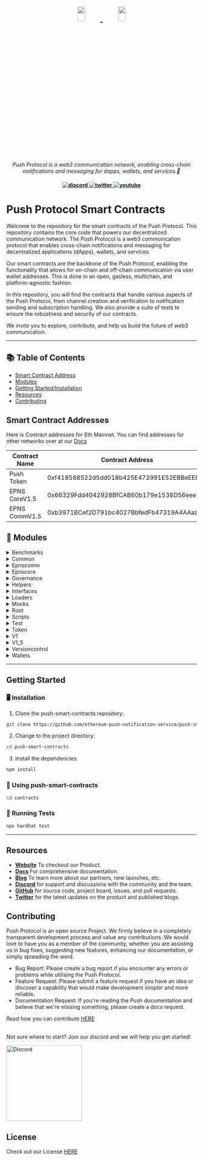 <h1 align="center">
    <a href="https://push.org/#gh-light-mode-only">
    <img width='20%' height='10%' src="https://res.cloudinary.com/drdjegqln/image/upload/v1686227557/Push-Logo-Standard-Dark_xap7z5.png">
    </a>
    <a href="https://push.org/#gh-dark-mode-only">
    <img width='20%' height='10%' src="https://res.cloudinary.com/drdjegqln/image/upload/v1686227558/Push-Logo-Standard-White_dlvapc.png">
    </a>
</h1>

<p align="center">
  <i align="center">Push Protocol is a web3 communication network, enabling cross-chain notifications and messaging for dapps, wallets, and services.🚀</i>
</p>

<h4 align="center">

  <a href="https://discord.gg/pushprotocol">
    <img src="https://img.shields.io/badge/discord-7289da.svg?style=flat-square" alt="discord">
  </a>
  <a href="https://twitter.com/pushprotocol">
    <img src="https://img.shields.io/badge/twitter-18a1d6.svg?style=flat-square" alt="twitter">
  </a>
  <a href="https://www.youtube.com/@pushprotocol">
    <img src="https://img.shields.io/badge/youtube-d95652.svg?style=flat-square&" alt="youtube">
  </a>
</h4>

# Push Protocol Smart Contracts

Welcome to the repository for the smart contracts of the Push Protocol. This repository contains the core code that powers our decentralized communication network. The Push Protocol is a web3 communication protocol that enables cross-chain notifications and messaging for decentralized applications (dApps), wallets, and services.

Our smart contracts are the backbone of the Push Protocol, enabling the functionality that allows for on-chain and off-chain communication via user wallet addresses. This is done in an open, gasless, multichain, and platform-agnostic fashion.

In this repository, you will find the contracts that handle various aspects of the Push Protocol, from channel creation and verification to notification sending and subscription handling. We also provide a suite of tests to ensure the robustness and security of our contracts.

We invite you to explore, contribute, and help us build the future of web3 communication.



---

## 📚 Table of Contents
- [Smart Contract Address](#smart-contract-addresses)
- [Modules](#-modules)
- [Getting Started/Installation](#getting-started)
- [Resources](#resources)
- [Contributing](#contributing)


## Smart Contract Addresses 

Here is Contract addresses for Eth Mainnet. You can find addresses for other networks over at our <a href="https://docs.push.org/developers/developer-tooling/push-smart-contracts/epns-contract-addresses">Docs</a>  

| Contract Name | Contract Address |
| ------------- | ---------------- |
| Push Token | 0xf418588522d5dd018b425E472991E52EBBeEEEEE |
| EPNS CoreV1.5 | 0x66329Fdd4042928BfCAB60b179e1538D56eeeeeE |
| EPNS CommV1.5 | 0xb3971BCef2D791bc4027BbfedFb47319A4AAaaAa |

## 🧩 Modules

<details closed><summary>Benchmarks</summary>

| File                         | Summary                                                                                                                                                                                                                                                                                                                                                                                                                                                                                                                   | Module                                       |
|:-----------------------------|:--------------------------------------------------------------------------------------------------------------------------------------------------------------------------------------------------------------------------------------------------------------------------------------------------------------------------------------------------------------------------------------------------------------------------------------------------------------------------------------------------------------------------|:---------------------------------------------|
| EPNSCoreV1.Benchmark.test.js | The code snippet initializes and runs benchmarks to test the functionality of the EPNS smart contract. The tests involve creating channels and adding whitelisted addresses. The contract is deployed using a proxy contract, with arguments passed via arrays and functions executed using the AsyncFunction constructor. The aim is to test the time taken for each function to execute. The benchmarks are run against three different versions of the contract, allowing for comparisons on changes in functionality. | test/benchmarks/EPNSCoreV1.Benchmark.test.js |

</details>

<details closed><summary>Common</summary>

| File             | Summary                                                                                                                                                                                                                                                                                                                                                                                                         | Module                       |
|:-----------------|:----------------------------------------------------------------------------------------------------------------------------------------------------------------------------------------------------------------------------------------------------------------------------------------------------------------------------------------------------------------------------------------------------------------|:-----------------------------|
| expect.js        | This code defines a Chai assertion library and uses it to test solidity code on the Ethereum blockchain through the Ethereum Waffle package. It exports the'expect' function for use in testing.                                                                                                                                                                                                                | test/common/expect.js        |
| fixtures.js      | The provided code snippet offers two fixtures-`epnsContractFixture` and `tokenFixture`-for testing smart contracts related to Ethereum Push Notification Service (EPNS). The `epnsContractFixture` returns several proxies and contracts required for EPNS, while `tokenFixture` returns a mock Dai contract. The code also defines several constants needed for the EPNS deployment and deployment parameters. | test/common/fixtures.js      |
| fixtures_temp.js | The provided code snippet consists of two async functions. The first function deploys an instance of an EPNS contract, along with several other contracts. The second function sets up a token fixture that includes a mock DAI token and the ADAI contract. These functions are exported for use in testing and development environments.                                                                      | test/common/fixtures_temp.js |

</details>

<details closed><summary>Epnscomm</summary>

| File                    | Summary                                                                                                                                                                                                                                                                                                                                                                                                                                                    | Module                                     |
|:------------------------|:-----------------------------------------------------------------------------------------------------------------------------------------------------------------------------------------------------------------------------------------------------------------------------------------------------------------------------------------------------------------------------------------------------------------------------------------------------------|:-------------------------------------------|
| EPNSCommV1.sol          | Error generating file summary. Exception: Client error '400 Bad Request' for url 'https://api.openai.com/v1/chat/completions'                                                                                                                                                                                                                                                                                                                              | contracts/EPNSComm/EPNSCommV1.sol          |
|                         | For more information check: https://httpstatuses.com/400                                                                                                                                                                                                                                                                                                                                                                                                   |                                            |
| EPNSCommStorageV1_5.sol | This Solidity code defines a contract for storing and managing user data in the Ethereum Push Notification Service (EPNS) protocol. It includes a User struct for organizing data about users and several mappings that track user and channel subscriptions. The contract also includes state variables for governance, user count, and more.                                                                                                             | contracts/EPNSComm/EPNSCommStorageV1_5.sol |
| EPNSCommAdmin.sol       | This code snippet is a Solidity contract that extends the ProxyAdmin contract from the OpenZeppelin library. Its main functionality is to serve as a proxy administrator for a smart contract system, allowing the updating and upgrading of contracts in the system, while maintaining the same deployment address and keeping the contract functionalities intact. The SPDX-License-Identifier is also included, specifying the open-source MIT license. | contracts/EPNSComm/EPNSCommAdmin.sol       |
| EPNSCommProxy.sol       | The provided Solidity contract is an implementation of a transparent upgradeable proxy using the OpenZeppelin library. It takes in parameters for the contract's logic, governance address, push-channel admin address, and chain name as part of its constructor function. Upon initialization, the contract transparently proxies its functionality, allowing future upgrades and modifications without breaking functionality or requiring migrations.  | contracts/EPNSComm/EPNSCommProxy.sol       |
| EPNSCommV1_5.sol        | Error generating file summary. Exception: Client error '400 Bad Request' for url 'https://api.openai.com/v1/chat/completions'                                                                                                                                                                                                                                                                                                                              | contracts/EPNSComm/EPNSCommV1_5.sol        |
|                         | For more information check: https://httpstatuses.com/400                                                                                                                                                                                                                                                                                                                                                                                                   |                                            |

</details>

<details closed><summary>Epnscore</summary>

| File                    | Summary                                                                                                                                                                                                                                                                                                                                                                                                                                                                                    | Module                                     |
|:------------------------|:-------------------------------------------------------------------------------------------------------------------------------------------------------------------------------------------------------------------------------------------------------------------------------------------------------------------------------------------------------------------------------------------------------------------------------------------------------------------------------------------|:-------------------------------------------|
| EPNSCoreV1.sol          | Error generating file summary. Exception: Client error '400 Bad Request' for url 'https://api.openai.com/v1/chat/completions'                                                                                                                                                                                                                                                                                                                                                              | contracts/EPNSCore/EPNSCoreV1.sol          |
|                         | For more information check: https://httpstatuses.com/400                                                                                                                                                                                                                                                                                                                                                                                                                                   |                                            |
| EPNSCoreProxy.sol       | The code defines a contract EPNSCoreProxy that extends the TransparentUpgradeableProxy to enable transparent and secure upgrades. It uses the constructor to set various parameters, such as logic contract, governance address, WETH and DAI addresses, and initialization parameters by encoding values using abi.encodeWithSignature().                                                                                                                                                 | contracts/EPNSCore/EPNSCoreProxy.sol       |
| EPNSCoreStorageV2.sol   | The provided code defines a contract called EPNSCoreStorageV2 that has three state variables. It defines two types of byte32 hash constants and mappings for nonces, channel update counters and rewards claimed by addresses for channel creation. It specifies the Solidity compiler version to be used as greater than or equal to 0.6.0 and less than 0.7.0.                                                                                                                           | contracts/EPNSCore/EPNSCoreStorageV2.sol   |
| EPNSCoreAdmin.sol       | The code defines a contract called EPNSCoreAdmin that imports "ProxyAdmin" from the "@openzeppelin/contracts/proxy/" package. The contract defines no behavior of its own and essentially acts as a forwarding service that allows an admin to upgrade other contacts via a proxy. It is licensed under MIT.                                                                                                                                                                               | contracts/EPNSCore/EPNSCoreAdmin.sol       |
| EPNSCoreV1_Temp.sol     | Error generating file summary. Exception: Client error '400 Bad Request' for url 'https://api.openai.com/v1/chat/completions'                                                                                                                                                                                                                                                                                                                                                              | contracts/EPNSCore/EPNSCoreV1_Temp.sol     |
|                         | For more information check: https://httpstatuses.com/400                                                                                                                                                                                                                                                                                                                                                                                                                                   |                                            |
| TempStorage.sol         | The provided code is for a Solidity smart contract called TempStorage, which serves as a temporary storage for channels whose poolContribution and weight have been updated. It uses a mapping data structure to keep track of updated channels and has two functions that allow users to check if a channel has been adjusted and to mark a channel as adjusted, respectively. The constructor function sets the Core_Address of the contract and requires that it be a non-zero address. | contracts/EPNSCore/TempStorage.sol         |
| EPNSCoreStorageV1_5.sol | This Solidity contract defines the storage layout for an Ethereum Push Notification Service (EPNS). It includes various enums, constants, mappings, and state variables to keep track of channels created by users, historical data, fair share ratios, fee calculations, and more.                                                                                                                                                                                                        | contracts/EPNSCore/EPNSCoreStorageV1_5.sol |
| EPNSCoreV1_5.sol        | Error generating file summary. Exception: Client error '400 Bad Request' for url 'https://api.openai.com/v1/chat/completions'                                                                                                                                                                                                                                                                                                                                                              | contracts/EPNSCore/EPNSCoreV1_5.sol        |
|                         | For more information check: https://httpstatuses.com/400                                                                                                                                                                                                                                                                                                                                                                                                                                   |                                            |

</details>

<details closed><summary>Governance</summary>

| File                        | Summary                                                                                                                                                                                                                                                                                                                                                                                                                                                                                                                                                                                                                                  | Module                                           |
|:----------------------------|:-----------------------------------------------------------------------------------------------------------------------------------------------------------------------------------------------------------------------------------------------------------------------------------------------------------------------------------------------------------------------------------------------------------------------------------------------------------------------------------------------------------------------------------------------------------------------------------------------------------------------------------------|:-------------------------------------------------|
| GovernorBravo.sol           | Error generating file summary. Exception: Client error '400 Bad Request' for url 'https://api.openai.com/v1/chat/completions'                                                                                                                                                                                                                                                                                                                                                                                                                                                                                                            | contracts/governance/GovernorBravo.sol           |
|                             | For more information check: https://httpstatuses.com/400                                                                                                                                                                                                                                                                                                                                                                                                                                                                                                                                                                                 |                                                  |
| VerzionedInitializable.sol  | The provided code snippet is a helper contract that supports initializer functions. It includes a modifier for use in the contract's initializer function, a function for returning the revision number of the contract, and a private function for detecting if a function is running in the constructor or not. It is based on the OpenZeppelin Initializable contract.                                                                                                                                                                                                                                                                | contracts/governance/VerzionedInitializable.sol  |
| Timelock.sol                | This code snippet may be used as a secure and safe library to perform arithmetic operations on unsigned integers in Solidity smart contracts. The code ensures that the more complex mathematical operations such as addition, subtraction, multiplication, division, and modular calculations do not exceed limits or the size of the uint data type. It also has built-in error management functions to provide detailed codes and logic errors messages for easier debugging. The remaining part of the code is smart-contract related, implementing a timelock module to set in places consistent custom ETH transactions schedules. | contracts/governance/Timelock.sol                |
| GovernorBravoInterfaces.sol | The given code implements the storage and events for the Governor Bravo contract, which is designed for decentralized governance using voting proposals. It includes functionalities for creating, voting, canceling, queuing, and executing proposals with various parameters such as a voting delay, voting period, and proposal threshold. The Timelock and EPNS contracts are a part of the implementation and facilitate time-based delays and token-based votes, respectively.                                                                                                                                                     | contracts/governance/GovernorBravoInterfaces.sol |
| EPNSBravoProxy.sol          | The code defines a Solidity contract named EPNSBravoProxy that inherits from TransparentUpgradeableProxy. It enables upgrades of contracts by storing the contract's address while launching an upgradeable version of it. The contract takes in several parameters upon implementation, which can change important factors, functionality and voting behavior of each upgrade.                                                                                                                                                                                                                                                          | contracts/governance/EPNSBravoProxy.sol          |

</details>

<details closed><summary>Helpers</summary>

| File     | Summary                                                                                                                       | Module           |
|:---------|:------------------------------------------------------------------------------------------------------------------------------|:-----------------|
| utils.js | Error generating file summary. Exception: Client error '400 Bad Request' for url 'https://api.openai.com/v1/chat/completions' | helpers/utils.js |
|          | For more information check: https://httpstatuses.com/400                                                                      |                  |

</details>

<details closed><summary>Interfaces</summary>

| File                              | Summary                                                                                                                                                                                                                                                                                                                                                                                                                                    | Module                                                 |
|:----------------------------------|:-------------------------------------------------------------------------------------------------------------------------------------------------------------------------------------------------------------------------------------------------------------------------------------------------------------------------------------------------------------------------------------------------------------------------------------------|:-------------------------------------------------------|
| IPUSH.sol                         | The provided code is an interface for an ERC20-like token contract called IPUSH. It defines four functions that can be implemented by the contract: born() returns the block number when the token was created, totalSupply() returns the total supply of the token, resetHolderWeight() resets the token holder's weight, and returnHolderUnits() returns the number of tokens held by an account at a particular block number.           | contracts/interfaces/IPUSH.sol                         |
| IEPNSCore.sol                     | This code snippet declares an interface in Solidity called "IEPNSCore". It doesn't contain any actual code or functionality, but rather acts as a definition that other contracts can use to interact with contracts that implement the functions and variables defined in this interface. It specifies that the contract implementing this interface should use a version of Solidity greater than or equal to 0.6.0 but less than 0.7.0. | contracts/interfaces/IEPNSCore.sol                     |
| IEPNSCommV1.sol                   | The provided code snippet defines an interface for the IEPNSCommV1 contract that includes two external functions. The first function, subscribeViaCore, allows a user to subscribe to a channel by passing in the channel and user addresses. The second function, unSubscribeViaCore, allows a user to unsubscribe from a previously subscribed channel by passing in the channel and user addresses.                                     | contracts/interfaces/IEPNSCommV1.sol                   |
| ITempStorage.sol                  | The provided code snippet defines an interface for a TempStorage contract that allows the Core Contract to flag channel addresses with complete adjustments as true using the function setChannelAdjusted. The function isChannelAdjusted returns the status of adjustment for a given channel address.                                                                                                                                    | contracts/interfaces/ITempStorage.sol                  |
| IERC1271.sol                      | The provided code snippet is an interface implementation of the ERC1271 standard signature validation method in Solidity. It defines a single function'isValidSignature' which accepts a hash and signature as input parameters and returns a magic value. This interface is intended to verify that a signature attachment in a digital certificate of smart contracts is associated with the correct data.                               | contracts/interfaces/IERC1271.sol                      |

</details>

<details closed><summary>Loaders</summary>

| File                   | Summary                                                                                                                                                                                                                                                                                                                                                                                                                                                                                                                                                                 | Module                         |
|:-----------------------|:------------------------------------------------------------------------------------------------------------------------------------------------------------------------------------------------------------------------------------------------------------------------------------------------------------------------------------------------------------------------------------------------------------------------------------------------------------------------------------------------------------------------------------------------------------------------|:-------------------------------|
| envVerifier.js         | This code exports a function that verifies and generates an environment file by checking for its presence, reading a version-controlled sample file, prompting the user with any variables not found in the environment file, and building the real environment file by appending real environment variable values entered by the user. The function returns null when the environment is verified or generated. The'chalk' package outputs pretty terminal messages, and the script has the option to fail or log on non-verification of environment variables.        | loaders/envVerifier.js         |
| versionVerifier.js     | This code snippet provides a set of functions to verify and upgrade a version of a configuration file, using properties of said file and verified parameters. The code reads a contract configuration file in json format and checks a version history. If there is a version upgrade, it makes necessary JSON changes to double-check the data, overwriting parameters read previously, thus keeping errors at bay. The file mostly relies on third-party of close source modules and deals extensively with monitoring and reporting errors generated in the process. | loaders/versionVerifier.js     |
| tokenAmountVerifier.js | This code snippet exports a function "verifyTokensAmount", which uses the "DISTRIBUTION_INFO" constant to calculate the total distributed token amount and verify if it matches the expected total. The function achieves this by recursively iterating over the "DISTRIBUTION_INFO" object and returns an error and exits the process if the total amount is incorrect. The code utilises the "chalk" library for formatting output to the console.                                                                                                                    | loaders/tokenAmountVerifier.js |

</details>

<details closed><summary>Mocks</summary>

| File                     | Summary                                                                                                                                                                                                                                                                                                                                                                                                                                                                                         | Module                                   |
|:-------------------------|:------------------------------------------------------------------------------------------------------------------------------------------------------------------------------------------------------------------------------------------------------------------------------------------------------------------------------------------------------------------------------------------------------------------------------------------------------------------------------------------------|:-----------------------------------------|
| IUniswapV2RouterMock.sol | The provided code snippet is a Solidity interface for the UniswapV2RouterMock contract. It defines two function signatures: swapExactTokensForTokens for swapping tokens and getAmountsOut for calculating the expected output amounts when swapping tokens. The provided interface acts as a blueprint for any contract implementing the UniswapV2RouterMock interface, allowing them to interact with other contracts that require this functionality.                                        | contracts/mocks/IUniswapV2RouterMock.sol |
| MockERC1271.sol          | The provided code defines the "SignatureVerifier" contract, which verifies whether a given signature is valid for a specified hash corresponding to the contract's owner address. The contract uses the openzeppelin ECDSA library and supports the ERC1271 standard for signature validation. The "supportsStaticCall" function checks whether a given method ID belongs to the ERC1271 interface, while the "isValidSignature" function verifies if the signature matches the expected owner. | contracts/mocks/MockERC1271.sol          |
| MockDai.sol              | The code provides a smart contract that allows for the minting of ERC20 tokens and is used as a mock version of DAI stablecoin. The `MintableERC20` abstract contract, derived from `ERC20`, enables tokens to be minted and the `MockDAI` contract inherits from it with the name "DAI" and ticker "DAI". This contract could be used in place of real DAI tokens for testing and development of decentralized applications.                                                                   | contracts/mocks/MockDai.sol              |

</details>

<details closed><summary>Root</summary>

| File              | Summary                                                                                                                                                                                                                                                                                                                                                                                                                      | Module            |
|:------------------|:-----------------------------------------------------------------------------------------------------------------------------------------------------------------------------------------------------------------------------------------------------------------------------------------------------------------------------------------------------------------------------------------------------------------------------|:------------------|
| hardhat.config.js | The provided code snippet defines default networks and loads required libraries in a Hardhat environment for Ethereum smart contract development. It includes tasks to generate a mnemonic, get account information and balance, and send ETH. The environment can be configured for various blockchain networks including mainnet, testnet and local networks. It also includes an Etherscan API key for code verification. | hardhat.config.js |
| license-v1        | The provided code snippet is the license text for the Business Source License 1.1. The license gives the right to copy, modify, create derivative works, and redistribute the Push Protocol, subject to certain conditions and limitations. It includes terms regarding a Change License and specifies covenants required by the Licensor.                                                                                   | license-v1        |
| app.js            | This code snippet uses the chalk library to display a completion message and prompt for the user to run a command. Additionally, it loads an environment verifier module and awaits its execution before displaying the messages.                                                                                                                                                                                            | app.js            |

</details>

<details closed><summary>Scripts</summary>

| File                         | Summary                                                                                                                                                                                                                                                                                                                                                                                                                                                                                                     | Module                               |
|:-----------------------------|:------------------------------------------------------------------------------------------------------------------------------------------------------------------------------------------------------------------------------------------------------------------------------------------------------------------------------------------------------------------------------------------------------------------------------------------------------------------------------------------------------------|:-------------------------------------|
| 1_deployEPNSCoreV1.js        | The provided code snippet imports various dependencies and defines helper functions for deploying and verifying contracts. It also defines the `main` function, which runs version checks, deploys contracts, verifies contracts, and upgrades the version. The `setupAllContracts` function handles the deployment of various contracts and returns the list of deployed contracts.                                                                                                                        | scripts/1_deployEPNSCoreV1.js        |
| 1_5_deployEPNSCoreV1_5.js    | The code is a Node.js script that uses the Hardhat framework to deploy and upgrade Ethereum smart contracts. It requires other modules such as `fs` and `chalk` and includes helper functions such as `deployContract()` and `verifyAllContracts()`. The `main()` function deploys, verifies, and upgrades multiple contracts and conducts version control checks.                                                                                                                                          | scripts/1_5_deployEPNSCoreV1_5.js    |
| 4_deployEPNSCommV2.js        | The code snippet deploys, verifies and upgrades Ethereum smart contracts using Hardhat framework. It imports several modules such as fs and chalk, and utilizes a versionVerifier to verify version control, an upgradeVersion function to upgrade versions of contracts, and various utils functions. Using ethers, it deploys a specific smart contract and a factory class generates contact instances, which are then upgraded to run via ethers.                                                       | scripts/4_deployEPNSCommV2.js        |
| 0_deploySample.js            | The code checks and upgrades a version, deploys all necessary contracts, and verifies them. It imports required modules and calls related functions. EPNS contracts are deployed based on arguments passed, upgraded and subsequently verified. Finally, a'process exit' command is run to terminate the functions of the code.                                                                                                                                                                             | scripts/0_deploySample.js            |
| 2_5_deployEPNSCommV1_5.js    | This code snippet deploys and upgrades smart contracts using Hardhat. It includes a version check, contract deployment, verification, and version upgrade. It also utilizes helper functions to assist with deployment, including the ability to dynamically deploy contracts using arguments files. The code utilizes chalk for logging and reporting purposes.                                                                                                                                            | scripts/2_5_deployEPNSCommV1_5.js    |
| 6_deployEPNSCommV3.js        | The code defines an async function, `main()`, that deploys and verifies contracts, upgrades their version, and completes a version check. It uses various functions and modules, including `fs`, `chalk`, and the `hardhat` module's `config` and `ethers` objects. Additionally, it calls `setupAllContracts()` to handle deployment specifics and receives `deployedContracts` as an array of contracts. The main() function is an entry point that runs when the larger application or script is called. | scripts/6_deployEPNSCommV3.js        |
| 2_deployEPNSCommV1.js        | The code defines the main function that deploys multiple smart contracts using the Hardhat framework with support for the version control of each contract, and upgrades them for the Ethereum blockchain ecosystem. The function also handles the verification of each contract's deployment through the verificationAllContracts function. The deployed contract details are logged onto the console using Chalk for easy readability.                                                                    | scripts/2_deployEPNSCommV1.js        |
| 7_polygonDeployEPNSCommV1.js | This code sets up and deploys smart contracts for the EPNS communication protocol using Hardhat. It uses version control, deploys the contracts and verifies the deployment, and upgrades the version after deployment. The `setupAllContracts` function deploys the contracts specified in its parameters and returns their addresses.                                                                                                                                                                     | scripts/7_polygonDeployEPNSCommV1.js |
| 5_deployEPNSCoreV3.js        | The code creates a script that first checks the version of the contracts being used for decentralized operation, then deploys and verifies them if they are valid. The script then upgrades the contracts' versions if needed, using Hardhat and Fastify as development platforms where serverless functions can be run without using servers. Finally, the script logs the results of each stage of the deployment and version control process.                                                            | scripts/5_deployEPNSCoreV3.js        |
| 3_deployEPNSCoreV2.js        | This code snippet deploys, verifies, and upgrades smart contracts on Ethereum using the Hardhat framework. It also has functions for contract version verification, reading from argument files, and printing colored console logs. The main() function calls the setupAllContracts() function, which deploys smart contracts and returns their addresses. It then upgrades the EPNSCoreV2 contract and aborts or succeeds the process based on the result of the promises returned.                        | scripts/3_deployEPNSCoreV2.js        |
| temp_deployEPNSCoreV1_5.js   | The code sets up a system for upgrading contracts via utilizing the Hardhat development environment and `ethers.js` package. It deploys contracts, verifies their deployment and upgrades the existing contract version with the latest version. The version upgrade function listens in to the EPNSEventsManager contract and mirrors emissions from an old contract to a new one.                                                                                                                         | scripts/temp_deployEPNSCoreV1_5.js   |
| 8_polygonDeployEPNSCommV2.js | The code uses NodeJS and Hardhat to deploy contracts, verify them, and upgrade versions. It imports external modules such as FS (File System) and Chalk (Terminal Styling). The `setupAllContracts` function deploys specific contracts, upgrades them and returns those that were deployed. Overall, `main` controls the execution order and prints logs using Chalk to show the user what is happening.                                                                                                   | scripts/8_polygonDeployEPNSCommV2.js |

</details>

<details closed><summary>Test</summary>

| File    | Summary                                                                                                                                                                                                                                                                                                                                                                                                                     | Module       |
|:--------|:----------------------------------------------------------------------------------------------------------------------------------------------------------------------------------------------------------------------------------------------------------------------------------------------------------------------------------------------------------------------------------------------------------------------------|:-------------|
| time.js | This code snippet provides various functions for interacting with the Ganache network, including advancing the block, increasing time, and retrieving block data. The code utilizes the BN.js library for handling big numbers and the ethers.js library for interacting with the Ethereum network. The duration object also provides a convenient way to convert time periods into seconds for use in the other functions. | test/time.js |

</details>

<details closed><summary>Token</summary>

| File      | Summary                                                                                                                                                                                                              | Module                    |
|:----------|:---------------------------------------------------------------------------------------------------------------------------------------------------------------------------------------------------------------------|:--------------------------|
| EPNS.sol  | Error generating file summary. Exception: Client error '400 Bad Request' for url 'https://api.openai.com/v1/chat/completions'                                                                                        | contracts/token/EPNS.sol  |
|           | For more information check: https://httpstatuses.com/400                                                                                                                                                             |                           |
| EPNS.args | The provided code snippet is an array containing a string of hex code which represents a Ethereum address on the blockchain network. This is a basic storage structure used to write the address on smart contracts. | contracts/token/EPNS.args |

</details>

<details closed><summary>V1</summary>

| File                                  | Summary                                                                                                                                                                                                                                                                                                                                                                                                                                                                                    | Module                                        |
|:--------------------------------------|:-------------------------------------------------------------------------------------------------------------------------------------------------------------------------------------------------------------------------------------------------------------------------------------------------------------------------------------------------------------------------------------------------------------------------------------------------------------------------------------------|:----------------------------------------------|
| EPNSCommV1.MigrateSubscribers.js      | The provided code implements a smart contract protocol for EPNS COMMUNICATOR. It includes various functionalities such as migratory subscription data testing, setting up contract addresses, processing migrations, and using formatted APIs for blockchains. The code has detailed descriptions of various functions it supports such as addUser, subscribe data migration, and state variable updates.                                                                                  | test/v1/EPNSCommV1.MigrateSubscribers.js      |
| EPNSCoreV1.ChannelActivationCycles.js | Error generating file summary. Exception: Client error '400 Bad Request' for url 'https://api.openai.com/v1/chat/completions'                                                                                                                                                                                                                                                                                                                                                              | test/v1/EPNSCoreV1.ChannelActivationCycles.js |
|                                       | For more information check: https://httpstatuses.com/400                                                                                                                                                                                                                                                                                                                                                                                                                                   |                                               |
| EPNSCommV1.SendNotifs.js              | The code snippet sets up a testing environment for the EPNS COMMUNICATOR Protocol including importing dependencies and defining contracts properties. The code also runs tests on the send notification function checking that notifications are properly sent to recipients and rejected if invalid channels, recipients or delegates; the tests also emit event logs to verify proper logic execution.                                                                                   | test/v1/EPNSCommV1.SendNotifs.js              |
| EPNSCommV1.Subscribers.js             | Error generating file summary. Exception: Client error '400 Bad Request' for url 'https://api.openai.com/v1/chat/completions'                                                                                                                                                                                                                                                                                                                                                              | test/v1/EPNSCommV1.Subscribers.js             |
|                                       | For more information check: https://httpstatuses.com/400                                                                                                                                                                                                                                                                                                                                                                                                                                   |                                               |
| EPNSCoreV1.Basic.js                   | The code snippet provides several functionalities for testing the EPNS Core Protocol, including defining various constants, initializing contracts and signers, and testing the basics of the core and communicator protocols. It also uses external packages like Chai and Ethereum-waffle for testing, and custom helper functions for calculations. The code primarily focuses on testing channel-related functions.                                                                    | test/v1/EPNSCoreV1.Basic.js                   |
| EPNSCoreV1.ChannelCreation.js         | Error generating file summary. Exception: Client error '400 Bad Request' for url 'https://api.openai.com/v1/chat/completions'                                                                                                                                                                                                                                                                                                                                                              | test/v1/EPNSCoreV1.ChannelCreation.js         |
|                                       | For more information check: https://httpstatuses.com/400                                                                                                                                                                                                                                                                                                                                                                                                                                   |                                               |
| EPNSCoreV1.readjustFSFunction.js      | Error generating file summary. Exception: Client error '400 Bad Request' for url 'https://api.openai.com/v1/chat/completions'                                                                                                                                                                                                                                                                                                                                                              | test/v1/EPNSCoreV1.readjustFSFunction.js      |
|                                       | For more information check: https://httpstatuses.com/400                                                                                                                                                                                                                                                                                                                                                                                                                                   |                                               |
| EPNSCoreV1.ChannelCreationForAdmin.js | The provided code snippet tests functions for the EPNS Core Protocol, a smart contract system that facilitates communication between Ethereum applications and their users. The tests cover the creation of channels for the push channel admin and EPNS alerter, interactions between the EPNS Core and EPNS Communicator contracts, and ensuring that certain functions can only be called by authorized parties. The tests use Solidity, Chai, and the Hardhat development environment. | test/v1/EPNSCoreV1.ChannelCreationForAdmin.js |
| EPNSCoreV1.MigrateChannels.js         | Error generating file summary. Exception: Client error '400 Bad Request' for url 'https://api.openai.com/v1/chat/completions'                                                                                                                                                                                                                                                                                                                                                              | test/v1/EPNSCoreV1.MigrateChannels.js         |
|                                       | For more information check: https://httpstatuses.com/400                                                                                                                                                                                                                                                                                                                                                                                                                                   |                                               |
| EPNSCoreV1.ChannelVerification.js     | Error generating file summary. Exception: Client error '400 Bad Request' for url 'https://api.openai.com/v1/chat/completions'                                                                                                                                                                                                                                                                                                                                                              | test/v1/EPNSCoreV1.ChannelVerification.js     |
|                                       | For more information check: https://httpstatuses.com/400                                                                                                                                                                                                                                                                                                                                                                                                                                   |                                               |

</details>

<details closed><summary>V1_5</summary>

| File                                           | Summary                                                                                                                                                                                                                                                                                                                                                                                                                                                                                                                                                             | Module                                                   |
|:-----------------------------------------------|:--------------------------------------------------------------------------------------------------------------------------------------------------------------------------------------------------------------------------------------------------------------------------------------------------------------------------------------------------------------------------------------------------------------------------------------------------------------------------------------------------------------------------------------------------------------------|:---------------------------------------------------------|
| EPNSCommV1_5_SendNotification.test.js          | The provided code snippet is a test suite for the EPNS Comm V1_5 Protocol, which involves sending notifications through the EPNS Core system. The tests cover a range of scenarios, including sending notifications to oneself, setting up a channel and adding delegates, and checking that notifications are sent only to approved recipients. The code uses packages such as ethers and waffle for development and testing purposes.                                                                                                                             | test/v1_5/EPNSCommV1_5_SendNotification.test.js          |
| EPNSCoreV1_Temp.AdjustPoolContribution.test.js | Error generating file summary. Exception: Client error '400 Bad Request' for url 'https://api.openai.com/v1/chat/completions'                                                                                                                                                                                                                                                                                                                                                                                                                                       | test/v1_5/EPNSCoreV1_Temp.AdjustPoolContribution.test.js |
|                                                | For more information check: https://httpstatuses.com/400                                                                                                                                                                                                                                                                                                                                                                                                                                                                                                            |                                                          |
| EPNSCoreV1_5.UpdateChannelMeta.test.js         | The code snippet includes unit tests for the EPNS CoreV2 Protocol. The tests focus on the functionality to create and update channels. Various checks have been implemented, such as contract pauseability, the validity of channel owner, minimum funds requirement, and the ability to charge dynamically up to accept certain payment amounts. Testing for correct state transitions and event emission are also undertaken.                                                                                                                                     | test/v1_5/EPNSCoreV1_5.UpdateChannelMeta.test.js         |
| EPNSCoreV1_Temp.Swap.test.js                   | The code snippet tests the functionality of swapping aDai tokens for PUSH tokens in the EPNS (Ethereum Push Notification Service) smart contract. The test cases check for the correct swap values, pausing of contract during the swap, correct admin authorization, and updating of CHANNEL_POOL_FUNDS. The code also imports various modules and sets variables for the transactions.                                                                                                                                                                            | test/v1_5/EPNSCoreV1_Temp.Swap.test.js                   |
| EPNSCoreV1_5.TimeBoundChannel.test.js          | Error generating file summary. Exception: Client error '400 Bad Request' for url 'https://api.openai.com/v1/chat/completions'                                                                                                                                                                                                                                                                                                                                                                                                                                       | test/v1_5/EPNSCoreV1_5.TimeBoundChannel.test.js          |
|                                                | For more information check: https://httpstatuses.com/400                                                                                                                                                                                                                                                                                                                                                                                                                                                                                                            |                                                          |
| EPNSCoreV1_5.Pausability.test.js               | The code snippet imports necessary modules and fixtures, defines and executes a series of tests on the EPNS Core protocol's channel creation functionalities and checks for reverts and correct executions. These include reverting on activation of an already active channel, executing only via governance during pausing and unpausing, should block certain functionalities when paused, and the functionality of activating a deactivated channel. Finally, it ensures that subscriptions and funds have been credited and updates state variables correctly. | test/v1_5/EPNSCoreV1_5.Pausability.test.js               |
| EPNSCoreV1_5.ChannelCreationPush.test.js       | The provided code is a test suite for the EPNS CoreV2 protocol which verifies the correctness of its functionalities such as creating a new channel, updating state variables, depositing fees, subscribing to channels, and emitting relevant events. The tests cover both failure and success cases, providing insight into the behavior of the protocol in different scenarios.                                                                                                                                                                                  | test/v1_5/EPNSCoreV1_5.ChannelCreationPush.test.js       |
| EPNSCommV1_5_SubscribeBySig.test.js            | Error generating file summary. Exception: Client error '400 Bad Request' for url 'https://api.openai.com/v1/chat/completions'                                                                                                                                                                                                                                                                                                                                                                                                                                       | test/v1_5/EPNSCommV1_5_SubscribeBySig.test.js            |
|                                                | For more information check: https://httpstatuses.com/400                                                                                                                                                                                                                                                                                                                                                                                                                                                                                                            |                                                          |
| EPNSCoreV1_5.OwnershipTransfer.test.js         | This code snippet tests various functionalities related to channel ownership transfer in the EPNS CoreV2 Protocol. The tests include checking validity of the caller, testing when the contract is not paused, updating protocol pool fees accurately on ownership transfer, transferring all Channel details to new Channel, emitting events correctly, etc. It also includes tests to ensure that channel owners can't transfer ownership of any other channel or transfer ownership to an already existing channel.                                              | test/v1_5/EPNSCoreV1_5.OwnershipTransfer.test.js         |
| EPNSCommV1_5_SendNotificationFromSig.test.js   | The code snippet is a test suite for the EIP 1271 and 712 Support functionality of the EPNS Comm V1_5 Protocol. It includes tests for sending channel notification using different types of signatures, delegation, and signature replay/expiry. The code uses Hardhat, Ether.js, and Waffle frameworks to run the tests.                                                                                                                                                                                                                                           | test/v1_5/EPNSCommV1_5_SendNotificationFromSig.test.js   |
| EPNSCoreV1_5.ChannelStateCycle.test.js         | Error generating file summary. Exception: Client error '400 Bad Request' for url 'https://api.openai.com/v1/chat/completions'                                                                                                                                                                                                                                                                                                                                                                                                                                       | test/v1_5/EPNSCoreV1_5.ChannelStateCycle.test.js         |
|                                                | For more information check: https://httpstatuses.com/400                                                                                                                                                                                                                                                                                                                                                                                                                                                                                                            |                                                          |

</details>

<details closed><summary>Versioncontrol</summary>

| File    | Summary                                                                                                                                                                                                                                                                                                                                                                                                                     | Module       |
|:--------|:----------------------------------------------------------------------------------------------------------------------------------------------------------------------------------------------------------------------------------------------------------------------------------------------------------------------------------------------------------------------------------------------------------------------------|:-------------|
| All Files | Summary explanation of all the files in version control __________ |  |


</details>

<details closed><summary>Wallets</summary>

| File      | Summary                                                                                                                                                                                                                                                                                    | Module            |
|:----------|:-------------------------------------------------------------------------------------------------------------------------------------------------------------------------------------------------------------------------------------------------------------------------------------------|:------------------|
| !noremove | The code snippet quizzes the user by asking a set of multiple-choice questions. It allows the user to select one of four possible answers by typing out the corresponding letter (A, B, C, or D). After all questions have been answered, the user's results are tallied up and displayed. | wallets/!noremove |

</details>

---

## Getting Started


### 🖥 Installation

1. Clone the push-smart-contracts repository:
```sh
git clone https://github.com/ethereum-push-notification-service/push-smart-contracts
```

2. Change to the project directory:
```sh
cd push-smart-contracts
```

3. Install the dependencies:
```sh
npm install
```

### 🤖 Using push-smart-contracts

```sh
cd contracts
```

### 🧪 Running Tests
```sh
npx hardhat test
```

---

## Resources
- **[Website](https://push.org)** To checkout our Product.
- **[Docs](https://docs.push.org/developers/)** For comprehensive documentation.
- **[Blog](https://medium.com/push-protocol)** To learn more about our partners, new launches, etc.
- **[Discord](discord.gg/pushprotocol)** for support and discussions with the community and the team.
- **[GitHub](https://github.com/ethereum-push-notification-service)** for source code, project board, issues, and pull requests.
- **[Twitter](https://twitter.com/pushprotocol)** for the latest updates on the product and published blogs.


## Contributing

Push Protocol is an open source Project. We firmly believe in a completely transparent development process and value any contributions. We would love to have you as a member of the community, whether you are assisting us in bug fixes, suggesting new features, enhancing our documentation, or simply spreading the word. 

- Bug Report: Please create a bug report if you encounter any errors or problems while utilising the Push Protocol.
- Feature Request: Please submit a feature request if you have an idea or discover a capability that would make development simpler and more reliable.
- Documentation Request: If you're reading the Push documentation and believe that we're missing something, please create a docs request.


Read how you can contribute <a href="https://github.com/ethereum-push-notification-service/push-sdk/blob/main/contributing.md">HERE</a>

<br />
Not sure where to start? Join our discord and we will help you get started!

<a href="discord.gg/pushprotocol" title="Join Our Community"><img src="https://www.freepnglogos.com/uploads/discord-logo-png/playerunknown-battlegrounds-bgparty-15.png" width="200" alt="Discord" /></a>

## License
Check out our License <a href='https://github.com/ethereum-push-notification-service/push-sdk/blob/main/license-v1.md'>HERE </a>



